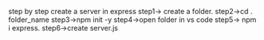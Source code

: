 step by step create a server in express 
step1-> create a folder. 
step2->cd . folder_name 
step3->npm init -y 
step4->open folder in vs code 
step5-> npm i express.
step6->create server.js

